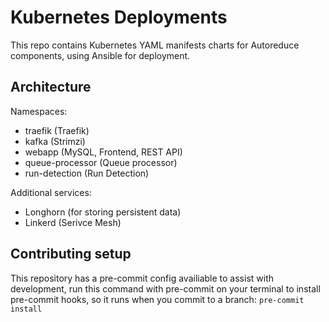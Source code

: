# Kubernetes Deployments

This repo contains Kubernetes YAML manifests charts for Autoreduce components, using Ansible for deployment.

## Architecture

Namespaces:

- traefik (Traefik)
- kafka (Strimzi)
- webapp (MySQL, Frontend, REST API)
- queue-processor (Queue processor)
- run-detection (Run Detection)

Additional services:

- Longhorn (for storing persistent data)
- Linkerd (Serivce Mesh)

## Contributing setup

This repository has a pre-commit config availiable to assist with development, run this command with pre-commit on your terminal to install pre-commit hooks, so it runs when you commit to a branch:
`pre-commit install`
